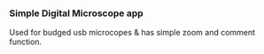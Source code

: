 ### Simple Digital Microscope app
Used for budged usb microcopes & has simple zoom and comment function.
